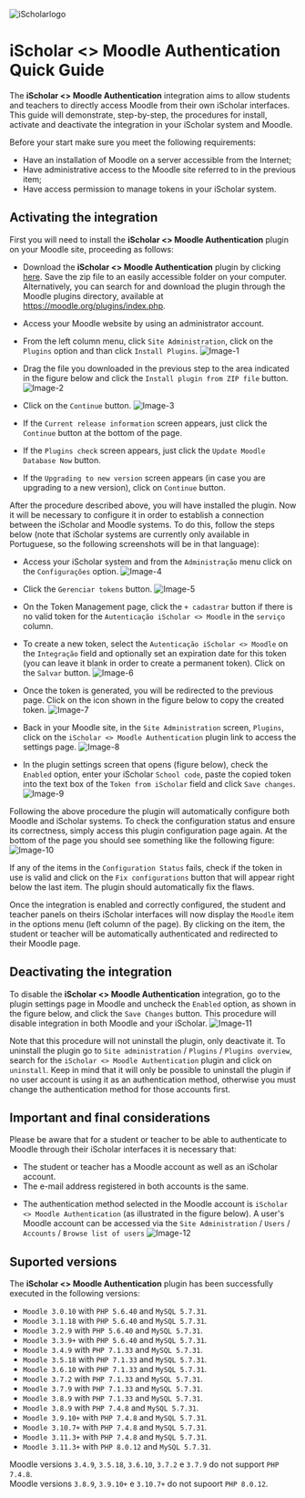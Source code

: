 ![iScholarlogo](https://github.com/SistemaiScholar/moodle-auth_ischolar/blob/main/docs/logo1.png)
# iScholar <> Moodle Authentication <br>Quick Guide

The **iScholar <> Moodle Authentication** integration aims to allow students and teachers to directly access Moodle from their own iScholar interfaces. This guide will demonstrate, step-by-step, the procedures for install, activate and deactivate the integration in your iScholar system and Moodle.

Before your start make sure you meet the following requirements:
* Have an installation of Moodle on a server accessible from the Internet;
* Have administrative access to the Moodle site referred to in the previous item;
* Have access permission to manage tokens in your iScholar system.

## Activating the integration

First you will need to install the **iScholar <> Moodle Authentication** plugin on your Moodle site, proceeding as follows:

* Download the **iScholar <> Moodle Authentication** plugin by clicking [here](https://github.com/SistemaiScholar/moodle-ischolar_authentication/raw/main/dist/auth_ischolar-latest.zip). Save the zip file to an easily accessible folder on your computer. Alternatively, you can search for and download the plugin through the Moodle plugins directory, available at https://moodle.org/plugins/index.php. 
* Access your Moodle website by using an administrator account. 

* From the left column menu, click `Site Administration`, click on the `Plugins` option and than click `Install Plugins`.
![Image-1](https://github.com/SistemaiScholar/moodle-auth_ischolar/blob/main/docs/image1.png)

* Drag the file you downloaded in the previous step to the area indicated in the figure below and click the `Install plugin from ZIP file` button. 
![Image-2](https://github.com/SistemaiScholar/moodle-auth_ischolar/blob/main/docs/image2.png)

* Click on the `Continue` button.
![Image-3](https://github.com/SistemaiScholar/moodle-auth_ischolar/blob/main/docs/image3.png)

* If the `Current release information` screen appears, just click the `Continue` button at the bottom of the page.
* If the `Plugins check` screen appears, just click the `Update Moodle Database Now` button.
* If the `Upgrading to new version` screen appears (in case you are upgrading to a new version), click on `Continue` button. 

After the procedure described above, you will have installed the plugin. Now it will be necessary to configure it in order to establish a connection between the iScholar and Moodle systems. To do this, follow the steps below (note that iScholar systems are currently only available in Portuguese, so the following screenshots will be in that language): 

* Access your iScholar system and from the `Administração` menu click on the `Configurações` option.
![Image-4](https://github.com/SistemaiScholar/moodle-auth_ischolar/blob/main/docs/image4.png)

* Click the `Gerenciar tokens` button.
![Image-5](https://github.com/SistemaiScholar/moodle-auth_ischolar/blob/main/docs/image5.png)

* On the Token Management page, click the `+ cadastrar` button if there is no valid token for the `Autenticação iScholar <> Moodle` in the `serviço` column.
* To create a new token, select the `Autenticação iScholar <> Moodle` on the `Integração` field and optionally set an expiration date for this token (you can leave it blank in order to create a permanent token). Click on the `Salvar` button.
![Image-6](https://github.com/SistemaiScholar/moodle-auth_ischolar/blob/main/docs/image6.png)

* Once the token is generated, you will be redirected to the previous page. Click on the icon shown in the figure below to copy the created token.
![Image-7](https://github.com/SistemaiScholar/moodle-auth_ischolar/blob/main/docs/image7.png)

* Back in your Moodle site, in the `Site Administration` screen, `Plugins`, click on the `iScholar <> Moodle Authentication` plugin link to access the settings page.
![Image-8](https://github.com/SistemaiScholar/moodle-auth_ischolar/blob/main/docs/image8.png)

* In the plugin settings screen that opens (figure below), check the `Enabled` option, enter your iScholar `School code`, paste the copied token into the text box of the `Token from iScholar` field and click `Save changes`. 
![Image-9](https://github.com/SistemaiScholar/moodle-auth_ischolar/blob/main/docs/image9.png)

Following the above procedure the plugin will automatically configure both Moodle and iScholar systems. To check the configuration status and ensure its correctness, simply access this plugin configuration page again. At the bottom of the page you should see something like the following figure: 
![Image-10](https://github.com/SistemaiScholar/moodle-auth_ischolar/blob/main/docs/image10.png)

If any of the items in the `Configuration Status` fails, check if the token in use is valid and click on the `Fix configurations` button that will appear right below the last item. The plugin should automatically fix the flaws.

Once the integration is enabled and correctly configured, the student and teacher panels on theirs iScholar interfaces will now display the `Moodle` item in the options menu (left column of the page). By clicking on the item, the student or teacher will be automatically authenticated and redirected to their Moodle page. 

## Deactivating the integration

To disable the **iScholar <> Moodle Authentication** integration, go to the plugin settings page in Moodle and uncheck the `Enabled` option, as shown in the figure below, and click the `Save Changes` button. This procedure will disable integration in both Moodle and your iScholar. 
![Image-11](https://github.com/SistemaiScholar/moodle-auth_ischolar/blob/main/docs/image11.png)

Note that this procedure will not uninstall the plugin, only deactivate it. To uninstall the plugin go to `Site administration` / `Plugins` / `Plugins overview`, search for the `iScholar <> Moodle Authentication` plugin and click on `uninstall`. Keep in mind that it will only be possible to uninstall the plugin if no user account is using it as an authentication method, otherwise you must change the authentication method for those accounts first. 

## Important and final considerations 

Please be aware that for a student or teacher to be able to authenticate to Moodle through their iScholar interfaces it is necessary that: 

* The student or teacher has a Moodle account as well as an iScholar account.
* The e-mail address registered in both accounts is the same.
+ The authentication method selected in the Moodle account is `iScholar <> Moodle Authentication` (as illustrated in the figure below). A user's Moodle account can be accessed via the `Site Administration` / `Users` / `Accounts` / `Browse list of users` 
![Image-12](https://github.com/SistemaiScholar/moodle-auth_ischolar/blob/main/docs/image12.png)

## Suported versions

The **iScholar <> Moodle Authentication** plugin has been successfully executed in the following versions:

* `Moodle 3.0.10` with `PHP 5.6.40` and `MySQL 5.7.31`.
* `Moodle 3.1.18` with `PHP 5.6.40` and `MySQL 5.7.31`.
* `Moodle 3.2.9` with `PHP 5.6.40` and `MySQL 5.7.31`.
* `Moodle 3.3.9+` with `PHP 5.6.40` and `MySQL 5.7.31`.
* `Moodle 3.4.9` with `PHP 7.1.33` and `MySQL 5.7.31`.
* `Moodle 3.5.18` with `PHP 7.1.33` and `MySQL 5.7.31`.
* `Moodle 3.6.10` with `PHP 7.1.33` and `MySQL 5.7.31`.
* `Moodle 3.7.2` with `PHP 7.1.33` and `MySQL 5.7.31`.
* `Moodle 3.7.9` with `PHP 7.1.33` and `MySQL 5.7.31`.
* `Moodle 3.8.9` with `PHP 7.1.33` and `MySQL 5.7.31`.
* `Moodle 3.8.9` with `PHP 7.4.8` and `MySQL 5.7.31`.
* `Moodle 3.9.10+` with `PHP 7.4.8` and `MySQL 5.7.31`.
* `Moodle 3.10.7+` with `PHP 7.4.8` and `MySQL 5.7.31`.
* `Moodle 3.11.3+` with `PHP 7.4.8` and `MySQL 5.7.31`.
* `Moodle 3.11.3+` with `PHP 8.0.12` and `MySQL 5.7.31`.

Moodle versions `3.4.9`, `3.5.18`, `3.6.10`, `3.7.2` e `3.7.9` do not support `PHP 7.4.8`.<br/>
Moodle versions `3.8.9`, `3.9.10+` e `3.10.7+` do not supoort `PHP 8.0.12`.
